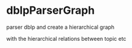 # dblpParserGraph
parser dblp and create a hierarchical graph 

with the hierarchical relations between topic etc
